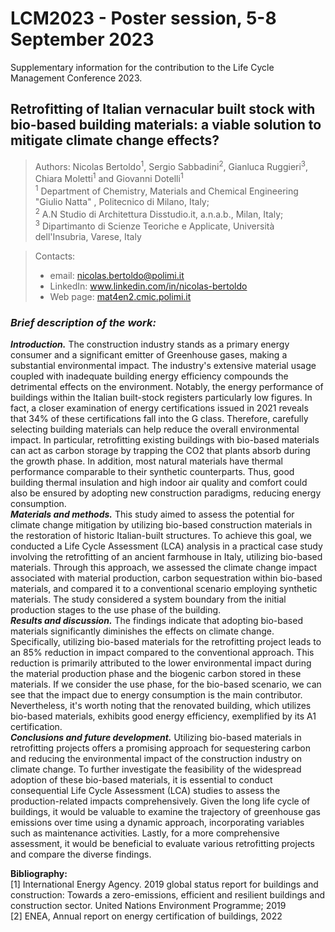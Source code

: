 # LCM2023 - Poster session, 5-8 September 2023
Supplementary information for the contribution to the Life Cycle Management Conference 2023.
## Retrofitting of Italian vernacular built stock with bio-based building materials: a viable solution to mitigate climate change effects?
>Authors: Nicolas Bertoldo<sup>1</sup>, Sergio Sabbadini<sup>2</sup>, Gianluca Ruggieri<sup>3</sup>, Chiara Moletti<sup>1</sup> and Giovanni Dotelli<sup>1</sup>    
><sup>1</sup> Department of Chemistry, Materials and Chemical Engineering "Giulio Natta" , Politecnico di Milano, Italy;  
><sup>2</sup> A.N Studio di Architettura Disstudio.it, a.n.a.b., Milan, Italy;  
><sup>3</sup> Dipartimanto di Scienze Teoriche e Applicate, Università dell'Insubria, Varese, Italy

>Contacts: 
>- email: nicolas.bertoldo@polimi.it
>- LinkedIn: www.linkedin.com/in/nicolas-bertoldo
>- Web page: [mat4en2.cmic.polimi.it](https://mat4en2.cmic.polimi.it/)

### _Brief description of the work:_
_**Introduction.**_ The construction industry stands as a primary energy consumer and a significant emitter of Greenhouse gases, making a substantial environmental impact. The industry's extensive material usage coupled with inadequate building energy efficiency compounds the detrimental effects on the environment. Notably, the energy performance of buildings within the Italian built-stock registers particularly low figures. In fact, a closer examination of energy certifications issued in 2021 reveals that 34% of these certifications fall into the G class. Therefore, carefully selecting building materials can help reduce the overall environmental impact. In particular, retrofitting existing buildings with bio-based materials can act as carbon storage by trapping the CO2 that plants absorb during the growth phase. In addition, most natural materials have thermal performance comparable to their synthetic counterparts. Thus, good building thermal insulation and high indoor air quality and comfort could also be ensured by adopting new construction paradigms, reducing energy consumption.  
_**Materials and methods.**_ This study aimed to assess the potential for climate change mitigation by utilizing bio-based construction materials in the restoration of historic Italian-built structures. To achieve this goal, we conducted a Life Cycle Assessment (LCA) analysis in a practical case study involving the retrofitting of an ancient farmhouse in Italy, utilizing bio-based materials. Through this approach, we assessed the climate change impact associated with material production, carbon sequestration within bio-based materials, and compared it to a conventional scenario employing synthetic materials. The study considered a system boundary from the initial production stages to the use phase of the building.  
_**Results and discussion.**_  The findings indicate that adopting bio-based materials significantly diminishes the effects on climate change. Specifically, utilizing bio-based materials for the retrofitting project leads to an 85% reduction in impact compared to the conventional approach. This reduction is primarily attributed to the lower environmental impact during the material production phase and the biogenic carbon stored in these materials. If we consider the use phase, for the bio-based scenario, we can see that the impact due to energy consumption is the main contributor. Nevertheless, it's worth noting that the renovated building, which utilizes bio-based materials, exhibits good energy efficiency, exemplified by its A1 certification.  
_**Conclusions and future development.**_ Utilizing bio-based materials in retrofitting projects offers a promising approach for sequestering carbon and reducing the environmental impact of the construction industry on climate change. To further investigate the feasibility of the widespread adoption of these bio-based materials, it is essential to conduct consequential Life Cycle Assessment (LCA) studies to assess the production-related impacts comprehensively. Given the long life cycle of buildings, it would be valuable to examine the trajectory of greenhouse gas emissions over time using a dynamic approach, incorporating variables such as maintenance activities. Lastly, for a more comprehensive assessment, it would be beneficial to evaluate various retrofitting projects and compare the diverse findings.


**Bibliography:**  
[1] International Energy Agency. 2019 global status report for buildings and construction: Towards a zero-emissions, efficient and resilient buildings and construction sector. United Nations Environment Programme; 2019  
[2] ENEA, Annual report on energy certification of buildings, 2022

